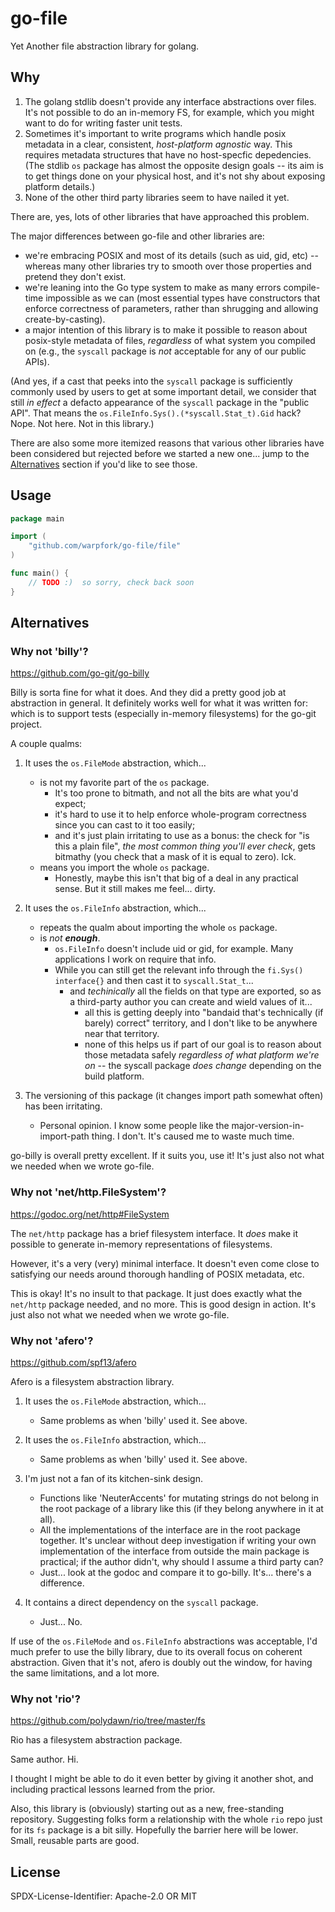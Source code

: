 go-file
=======

Yet Another file abstraction library for golang.

Why
---

1. The golang stdlib doesn't provide any interface abstractions over files.  It's not possible to do an in-memory FS, for example, which you might want to do for writing faster unit tests.
2. Sometimes it's important to write programs which handle posix metadata in a clear, consistent, _host-platform agnostic_ way.  This requires metadata structures that have no host-specfic depedencies.
  (The stdlib `os` package has almost the opposite design goals -- its aim is to get things done on your physical host, and it's not shy about exposing platform details.)
3. None of the other third party libraries seem to have nailed it yet.

There are, yes, lots of other libraries that have approached this problem.

The major differences between go-file and other libraries are:

- we're embracing POSIX and most of its details (such as uid, gid, etc) -- whereas many other libraries try to smooth over those properties and pretend they don't exist.
- we're leaning into the Go type system to make as many errors compile-time impossible as we can (most essential types have constructors that enforce correctness of parameters, rather than shrugging and allowing create-by-casting).
- a major intention of this library is to make it possible to reason about posix-style metadata of files, _regardless_ of what system you compiled on (e.g., the `syscall` package is *not* acceptable for any of our public APIs).

(And yes, if a cast that peeks into the `syscall` package is sufficiently commonly used by users to get at some important detail,
we consider that still _in effect_ a defacto appearance of the `syscall` package in the "public API".
That means the `os.FileInfo.Sys().(*syscall.Stat_t).Gid` hack?  Nope.  Not here.  Not in this library.)

There are also some more itemized reasons that various other libraries have been considered but rejected before we started a new one... jump to the [Alternatives](#alternatives) section if you'd like to see those.


Usage
-----

```go
package main

import (
	"github.com/warpfork/go-file/file"
)

func main() {
	// TODO :)  so sorry, check back soon
}
```


Alternatives
------------

### Why not 'billy'?

https://github.com/go-git/go-billy

Billy is sorta fine for what it does.  And they did a pretty good job at abstraction in general.
It definitely works well for what it was written for: which is to support tests (especially in-memory filesystems) for the go-git project.

A couple qualms:

1. It uses the `os.FileMode` abstraction, which...
	- is not my favorite part of the `os` package.
		- It's too prone to bitmath, and not all the bits are what you'd expect;
		- it's hard to use it to help enforce whole-program correctness since you can cast to it too easily;
		- and it's just plain irritating to use as a bonus: the check for "is this a plain file", _the most common thing you'll ever check_, gets bitmathy (you check that a mask of it is equal to zero).  Ick.
	- means you import the whole `os` package.
		- Honestly, maybe this isn't that big of a deal in any practical sense.  But it still makes me feel... dirty.

2. It uses the `os.FileInfo` abstraction, which...
	- repeats the qualm about importing the whole `os` package.
	- is _not **enough**_.
		- `os.FileInfo` doesn't include uid or gid, for example.  Many applications I work on require that info.
		- While you can still get the relevant info through the `fi.Sys() interface{}` and then cast it to `syscall.Stat_t`...
			- and _techinically_ all the fields on that type are exported, so as a third-party author you can create and wield values of it...
				- all this is getting deeply into "bandaid that's technically (if barely) correct" territory, and I don't like to be anywhere near that territory.
				- none of this helps us if part of our goal is to reason about those metadata safely _regardless of what platform we're on_ -- the syscall package _does change_ depending on the build platform.

3. The versioning of this package (it changes import path somewhat often) has been irritating.
	- Personal opinion.  I know some people like the major-version-in-import-path thing.  I don't.  It's caused me to waste much time.

go-billy is overall pretty excellent.  If it suits you, use it!
It's just also not what we needed when we wrote go-file.

### Why not 'net/http.FileSystem'?

https://godoc.org/net/http#FileSystem

The `net/http` package has a brief filesystem interface.  It _does_ make it possible to generate in-memory representations of filesystems.

However, it's a very (very) minimal interface.  It doesn't even come close to satisfying our needs around thorough handling of POSIX metadata, etc.

This is okay!  It's no insult to that package.  It just does exactly what the `net/http` package needed, and no more.  This is good design in action.
It's just also not what we needed when we wrote go-file.

### Why not 'afero'?

https://github.com/spf13/afero

Afero is a filesystem abstraction library.

1. It uses the `os.FileMode` abstraction, which...
	- Same problems as when 'billy' used it.  See above.

2. It uses the `os.FileInfo` abstraction, which...
	- Same problems as when 'billy' used it.  See above.

3. I'm just not a fan of its kitchen-sink design.
	- Functions like 'NeuterAccents' for mutating strings do not belong in the root package of a library like this (if they belong anywhere in it at all).
	- All the implementations of the interface are in the root package together.  It's unclear without deep investigation if writing your own implementation of the interface from outside the main package is practical; if the author didn't, why should I assume a third party can?
	- Just... look at the godoc and compare it to go-billy.  It's... there's a difference.

4. It contains a direct dependency on the `syscall` package.
	- Just... No.

If use of the `os.FileMode` and `os.FileInfo` abstractions was acceptable, I'd much prefer to use the billy library, due to its overall focus on coherent abstraction.
Given that it's not, afero is doubly out the window, for having the same limitations, and a lot more.

### Why not 'rio'?

https://github.com/polydawn/rio/tree/master/fs

Rio has a filesystem abstraction package.

Same author.  Hi.

I thought I might be able to do it even better by giving it another shot, and including practical lessons learned from the prior.

Also, this library is (obviously) starting out as a new, free-standing repository.  Suggesting folks form a relationship with the whole `rio` repo just for its `fs` package is a bit silly.
Hopefully the barrier here will be lower.  Small, reusable parts are good.


License
-------

SPDX-License-Identifier: Apache-2.0 OR MIT
